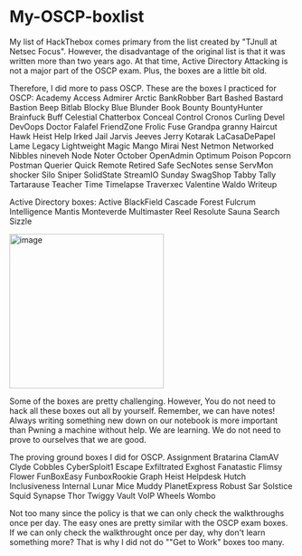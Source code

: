 # My-OSCP-boxlist
My list of HackThebox comes primary from the list created by "TJnull at Netsec Focus".
However, the disadvantage of the original list is that it was written more than two years ago. At that time, Active Directory Attacking is not a major part of the OSCP exam. Plus, the boxes are a little bit old.

Therefore, I did more to pass OSCP. These are the boxes I practiced for OSCP:
Academy
Access
Admirer
Arctic
BankRobber
Bart
Bashed
Bastard
Bastion
Beep
Bitlab
Blocky
Blue
Blunder
Book
Bounty
BountyHunter
Brainfuck
Buff
Celestial
Chatterbox
Conceal
Control
Cronos
Curling
Devel
DevOops
Doctor
Falafel
FriendZone
Frolic
Fuse
Grandpa
granny
Haircut
Hawk
Heist
Help
Irked
Jail
Jarvis
Jeeves
Jerry
Kotarak
LaCasaDePapel
Lame
Legacy
Lightweight
Magic
Mango
Mirai
Nest
Netmon
Networked
Nibbles
nineveh
Node
Noter
October
OpenAdmin
Optimum
Poison
Popcorn
Postman
Querier
Quick
Remote
Retired
Safe
SecNotes
sense
ServMon
shocker
Silo
Sniper
SolidState
StreamIO
Sunday
SwagShop
Tabby
Tally
Tartarause
Teacher
Time
Timelapse
Traverxec
Valentine
Waldo
Writeup


Active Directory boxes:
Active
BlackField
Cascade
Forest
Fulcrum
Intelligence
Mantis
Monteverde
Multimaster
Reel
Resolute
Sauna
Search
Sizzle

<img width="273" alt="image" src="https://user-images.githubusercontent.com/73192907/194757598-660f61bb-02a8-4535-bc0f-90de2d320ce3.png">

Some of the boxes are pretty challenging. However, You do not need to hack all these boxes out all by yourself. Remember, we can have notes! Always writing something new down on our notebook is more important than Pwning a machine without help. We are learning. We do not need to prove to ourselves that we are good.

The proving ground boxes I did for OSCP.
Assignment
Bratarina
ClamAV
Clyde
Cobbles
CyberSploit1
Escape
Exfiltrated
Exghost
Fanatastic
Flimsy
Flower
FunBoxEasy
FunboxRookie
Graph
Heist
Helpdesk
Hutch
Inclusiveness
Internal
Lunar
Mice
Muddy
PlanetExpress
Robust
Sar
Solstice
Squid
Synapse
Thor
Twiggy
Vault
VoIP
Wheels
Wombo

Not too many since the policy is that we can only check the walkthroughs once per day.
The easy ones are pretty similar with the OSCP exam boxes. If we can only check the walkthrought once per day, why don't learn something more? That is why I did not do ""Get to Work" boxes too many.
